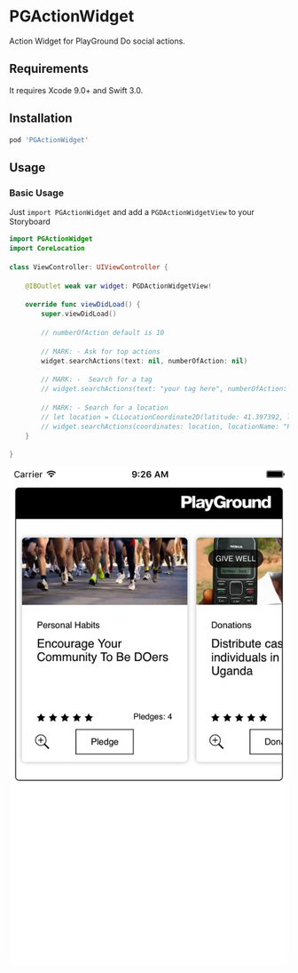 # PGActionWidget
Action Widget for PlayGround Do social actions.

## Requirements

It requires Xcode 9.0+ and Swift 3.0.


## Installation

```ruby
pod 'PGActionWidget'
```

## Usage

### Basic Usage
Just `import PGActionWidget` and add a `PGDActionWidgetView` to your Storyboard


```swift
import PGActionWidget
import CoreLocation

class ViewController: UIViewController {

    @IBOutlet weak var widget: PGDActionWidgetView!

    override func viewDidLoad() {
        super.viewDidLoad()

        // numberOfAction default is 10
        
        // MARK: - Ask for top actions
        widget.searchActions(text: nil, numberOfAction: nil)
        
        // MARK: -  Search for a tag
        // widget.searchActions(text: "your tag here", numberOfAction: nil)
        
        // MARK: - Search for a location
        // let location = CLLocationCoordinate2D(latitude: 41.397392, longitude: 2.195231)
        // widget.searchActions(coordinates: location, locationName: "PlayGround", numberOfAction: 150)
    }
    
}
```

<p align="center"><img src ="https://github.com/GrupoGO/PGActionWidget/blob/master/Screenshot.png" /></p>
